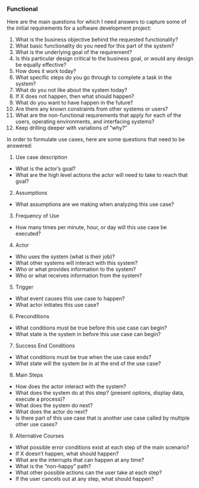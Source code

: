 ### Functional

Here are the main questions for which I need answers to capture some of the initial requirements for a software development project:

1. What is the business objective behind the requested functionality?
2. What basic functionality do you need for this part of the system?
3. What is the underlying goal of the requirement?
4. Is this particular design critical to the business goal, or would any design be equally effective?
5. How does it work today?
6. What specific steps do you go through to complete a task in the system?
7. What do you not like about the system today?
8. If X does not happen, then what should happen?
9. What do you want to have happen in the future?
10. Are there any known constraints from other systems or users?
11. What are the non-functional requirements that apply for each of the users, operating environments, and interfacing systems?
12. Keep drilling deeper with variations of “why?”

In order to formulate use cases, here are some questions that need to be answered:

1. Use case description
  * What is the actor’s goal?
  * What are the high level actions the actor will need to take to reach that goal?

2. Assumptions
  * What assumptions are we making when analyzing this use case?

3. Frequency of Use
  * How many times per minute, hour, or day will this use case be executed?

4. Actor
  * Who uses the system (what is their job)?
  * What other systems will interact with this system?
  * Who or what provides information to the system?
  * Who or what receives information from the system?

5. Trigger
  * What event causes this use case to happen?
  * What actor initiates this use case?

6. Preconditions
  * What conditions must be true before this use case can begin?
  * What state is the system in before this use case can begin?

7. Success End Conditions
  * What conditions must be true when the use case ends?
  * What state will the system be in at the end of the use case?

8. Main Steps
  * How does the actor interact with the system?
  * What does the system do at this step? (present options, display data, execute a process)?
  * What does the system do next?
  * What does the actor do next?
  * Is there part of this use case that is another use case called by multiple other use cases?

9. Alternative Courses
  * What possible error conditions exist at each step of the main scenario?
  * If X doesn’t happen, what should happen?
  * What are the interrupts that can happen at any time?
  * What is the “non-happy” path?
  * What other possible actions can the user take at each step?
  * If the user cancels out at any step, what should happen?


